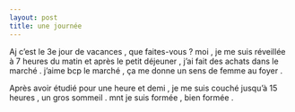 ```yaml
---
layout: post
title: une journée
---
```


Aj c’est le 3e jour de vacances , que faites-vous ? moi , je me suis réveillée à 7 heures du matin et après le petit déjeuner , j’ai fait des achats dans le marché . j’aime bcp le marché , ça me donne un sens de femme au foyer .

Après avoir étudié pour une heure et demi , je me suis couché jusqu’à 15 heures , un gros sommeil . mnt je suis formée , bien formée .
